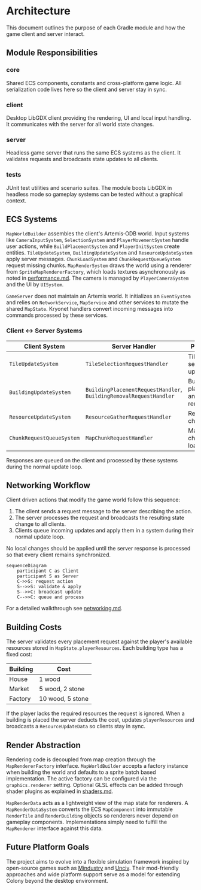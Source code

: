 # Architecture

This document outlines the purpose of each Gradle module and how the game client and server interact.

## Module Responsibilities

### core
Shared ECS components, constants and cross-platform game logic. All serialization code lives here so the
client and server stay in sync.

### client
Desktop LibGDX client providing the rendering, UI and local input handling. It communicates with the server
for all world state changes.

### server
Headless game server that runs the same ECS systems as the client. It validates requests and broadcasts
state updates to all clients.

### tests
JUnit test utilities and scenario suites. The module boots LibGDX in headless mode so gameplay systems can be
tested without a graphical context.

## ECS Systems

`MapWorldBuilder` assembles the client's Artemis‑ODB world. Input systems like
`CameraInputSystem`, `SelectionSystem` and `PlayerMovementSystem` handle user
actions, while `BuildPlacementSystem` and `PlayerInitSystem` create entities.
`TileUpdateSystem`, `BuildingUpdateSystem` and `ResourceUpdateSystem` apply
server messages. `ChunkLoadSystem` and `ChunkRequestQueueSystem` request missing
chunks. `MapRenderSystem` draws the world using a renderer from
`SpriteMapRendererFactory`, which loads textures asynchronously as noted in
[performance.md](performance.md#asynchronous-renderer-loading). The camera is
managed by `PlayerCameraSystem` and the UI by `UISystem`.

`GameServer` does not maintain an Artemis world. It initializes an
`EventSystem` and relies on `NetworkService`, `MapService` and other services to
mutate the shared `MapState`. Kryonet handlers convert incoming messages into
commands processed by these services.

### Client ↔ Server Systems

| Client System | Server Handler | Purpose |
|---------------|---------------|---------|
| `TileUpdateSystem` | `TileSelectionRequestHandler` | Tile selection updates |
| `BuildingUpdateSystem` | `BuildingPlacementRequestHandler`, `BuildingRemovalRequestHandler` | Building placement and removal |
| `ResourceUpdateSystem` | `ResourceGatherRequestHandler` | Resource changes |
| `ChunkRequestQueueSystem` | `MapChunkRequestHandler` | Map chunk loading |

Responses are queued on the client and processed by these systems during the
normal update loop.

## Networking Workflow
Client driven actions that modify the game world follow this sequence:

1. The client sends a request message to the server describing the action.
2. The server processes the request and broadcasts the resulting state change to all clients.
3. Clients queue incoming updates and apply them in a system during their normal update loop.

No local changes should be applied until the server response is processed so that every client remains
synchronized.

```mermaid
sequenceDiagram
    participant C as Client
    participant S as Server
    C->>S: request action
    S-->>S: validate & apply
    S-->>C: broadcast update
    C-->>C: queue and process
```

For a detailed walkthrough see [networking.md](networking.md).

## Building Costs

The server validates every placement request against the player's available
resources stored in `MapState.playerResources`. Each building type has a fixed
cost:

| Building | Cost |
|----------|------|
| House    | 1 wood |
| Market   | 5 wood, 2 stone |
| Factory  | 10 wood, 5 stone |

If the player lacks the required resources the request is ignored. When a
building is placed the server deducts the cost, updates `playerResources` and
broadcasts a `ResourceUpdateData` so clients stay in sync.

## Render Abstraction

Rendering code is decoupled from map creation through the `MapRendererFactory`
interface. `MapWorldBuilder` accepts a factory instance when building the world
and defaults to a sprite batch based implementation. The active factory can be
configured via the `graphics.renderer` setting.
Optional GLSL effects can be added through shader plugins as explained in
[shaders.md](shaders.md).

`MapRenderData` acts as a lightweight view of the map state for renderers. A
`MapRenderDataSystem` converts the ECS `MapComponent` into immutable
`RenderTile` and `RenderBuilding` objects so renderers never depend on gameplay
components. Implementations simply need to fulfill the `MapRenderer` interface
against this data.

## Future Platform Goals
The project aims to evolve into a flexible simulation framework inspired by open-source games such as
[Mindustry](https://github.com/Anuken/Mindustry) and
[Unciv](https://github.com/yairm210/Unciv). Their mod-friendly approaches and wide platform support serve as
a model for extending Colony beyond the desktop environment.
